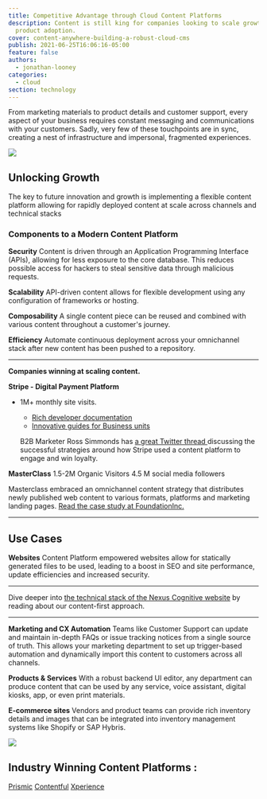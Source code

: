 ```yaml
---
title: Competitive Advantage through Cloud Content Platforms
description: Content is still king for companies looking to scale growth and
  product adoption.
cover: content-anywhere-building-a-robust-cloud-cms
publish: 2021-06-25T16:06:16-05:00
feature: false
authors:
  - jonathan-looney
categories:
  - cloud
section: technology
---
```

From marketing materials to product details and customer support, every aspect of your business requires constant messaging and communications with your customers. Sadly, very few of these touchpoints are in sync, creating a nest of infrastructure and impersonal, fragmented experiences.

![](/images/silos.png)

## Unlocking Growth

The key to future innovation and growth is implementing a flexible content platform allowing for rapidly deployed content at scale across channels and technical stacks

### **Components to a Modern Content Platform**

**Security**
Content is driven through an Application Programming Interface (APIs), allowing for less exposure to the core database. This reduces possible access for hackers to steal sensitive data through malicious requests. 

**Scalability**
API-driven content allows for flexible development using any configuration of frameworks or hosting.

**Composability**
A single content piece can be reused and combined with various content throughout a customer's journey.

**Efficiency**
Automate continuous deployment across your omnichannel stack after new content has been pushed to a repository.

- - -

**Companies winning at scaling content.**

**Stripe  - Digital Payment Platform**

* 1M+ monthly site visits.

  * [Rich developer documentation ](https://stripe.com/docs)
  * [Innovative guides for Business units](https://stripe.com/guides)

  B2B Marketer Ross Simmonds has [a great Twitter thread ](https://twitter.com/TheCoolestCool/status/1270097549647626240)discussing the successful strategies around how Stripe used a content platform to engage and win loyalty.

**MasterClass**
1.5-2M Organic Visitors
4.5 M social media followers

Masterclass embraced an omnichannel content strategy that distributes newly published web content to various formats, platforms and marketing landing pages. 
[Read the case study at FoundationInc.](https://foundationinc.co/lab/masterclass-empire/)

- - -

## Use Cases

**Websites**
Content Platform empowered websites allow for statically generated files to be used, leading to a boost in SEO and site performance, update efficiencies and increased security.

- - -

Dive deeper into [the technical stack of the Nexus Cognitive website](https://www.nexuscognitive.com/insights/how-to-unlock-the-power-of-the-jamstack) by reading about our content-first approach.

- - -

**Marketing and CX Automation**
Teams like Customer Support can update and maintain in-depth FAQs or issue tracking notices from a single source of truth. This allows your marketing department to set up trigger-based automation and dynamically import this content to customers across all channels.

**Products & Services**
With a robust backend UI editor, any department can produce content that can be used by any service, voice assistant, digital kiosks, app, or even print materials.

**E-commerce sites**
Vendors and product teams can provide rich inventory details and images that can be integrated into inventory management systems like Shopify or SAP Hybris.

![](/images/frame-9.png)

## Industry Winning Content Platforms :

[Prismic](https://www.contentful.com/)
[Contentful](https://www.contentful.com/)
[Xperience](https://xperience.io/)